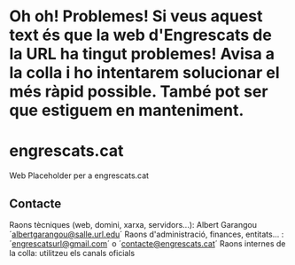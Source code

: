 # Oh oh! Problemes! Si veus aquest text és que la web d'Engrescats de la URL ha tingut problemes! Avisa a la colla i ho intentarem solucionar el més ràpid possible. També pot ser que estiguem en manteniment.


# engrescats.cat
Web Placeholder per a engrescats.cat


## Contacte
Raons tècniques (web, domini, xarxa, servidors...): Albert Garangou ´albertgarangou@salle.url.edu´
Raons d'administració, finances, entitats... : ´engrescatsurl@gmail.com´ o ´contacte@engrescats.cat´
Raons internes de la colla: utilitzeu els canals oficials
